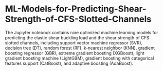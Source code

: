 # ML-Models-for-Predicting-Shear-Strength-of-CFS-Slotted-Channels

The Jupiyter notebook contains nine optimized machine learning models for predicting the elastic shear buckling load and the shear strength of CFS slotted channels, including support vector machine regressor (SVR), decision tree (DT), random forest (RF), k-nearest neighbor (KNN), gradient boosting regressor (GBR), extreme gradient boosting (XGBoost), light gradient boosting machine (LightGBM),  gradient boosting with categorical features support (CatBoost), and adaptive boosting (AdaBoost).
